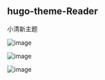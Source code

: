 ## hugo-theme-Reader

小清新主题

![image](https://user-images.githubusercontent.com/65840178/223715989-962a7ced-a71c-4e5a-be6b-61ab6430f8a6.png)

![image](https://user-images.githubusercontent.com/65840178/223716023-a114f5b7-e3c0-46e5-a65b-9d63273e6bc8.png)

![image](https://user-images.githubusercontent.com/65840178/223716050-6d5ccd6a-2a2e-42a8-92e6-55e8d70e36cb.png)
